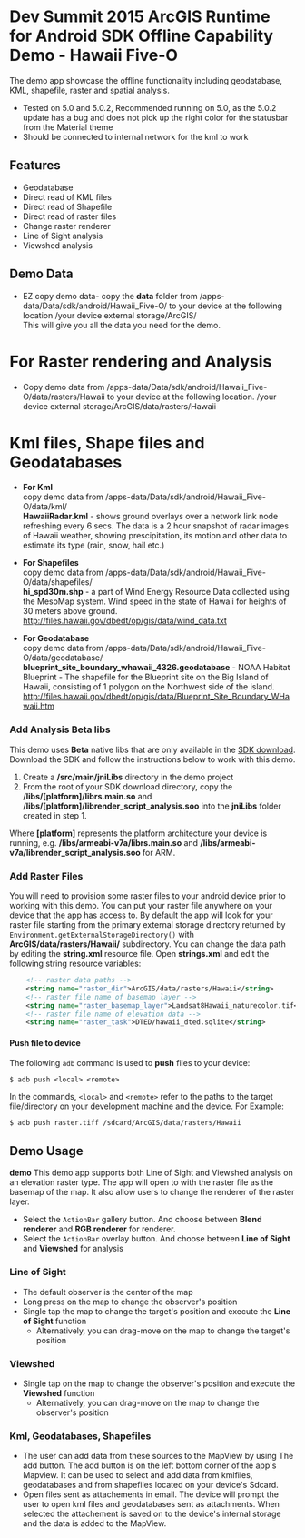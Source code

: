 # Dev Summit 2015 ArcGIS Runtime for Android SDK Offline Capability Demo - Hawaii Five-O
The demo app showcase the offline functionality including geodatabase, KML, shapefile, raster and spatial analysis.

- Tested on 5.0 and 5.0.2, Recommended running on 5.0, as the 5.0.2 update has a bug and does not pick up the right color for the statusbar from the Material theme 
- Should be connected to internal network for the kml to work 


## Features
* Geodatabase 
* Direct read of KML files
* Direct read of Shapefile
* Direct read of raster files 
* Change raster renderer
* Line of Sight analysis
* Viewshed analysis

## Demo Data
- EZ copy demo data-  copy the **data** folder from /apps-data/Data/sdk/android/Hawaii_Five-O/ to your device at the following location
/your device external storage/ArcGIS/        
This will give you all the data you need for the demo. 

# For Raster rendering and Analysis      
- Copy demo data from /apps-data/Data/sdk/android/Hawaii_Five-O/data/rasters/Hawaii to your device at the following location.
/your device external storage/ArcGIS/data/rasters/Hawaii       
      
# Kml files, Shape files and Geodatabases             
 - **For Kml**            
copy demo data from /apps-data/Data/sdk/android/Hawaii_Five-O/data/kml/      
**HawaiiRadar.kml** - shows ground overlays over a network link node refreshing every 6 secs. The data is a 2 hour snapshot of radar images of Hawaii weather, showing prescipitation, its motion and other data to estimate its type (rain, snow, hail etc.)         
            
- **For Shapefiles**           
copy demo data from /apps-data/Data/sdk/android/Hawaii_Five-O/data/shapefiles/      
**hi_spd30m.shp** - a part of Wind Energy Resource Data collected using the MesoMap system.  Wind speed in the state of Hawaii for heights of 30 meters above ground. 
http://files.hawaii.gov/dbedt/op/gis/data/wind_data.txt       

- **For Geodatabase**       
copy demo data from /apps-data/Data/sdk/android/Hawaii_Five-O/data/geodatabase/        
**blueprint_site_boundary_whawaii_4326.geodatabase** - NOAA Habitat Blueprint - The shapefile for the Blueprint site on the Big Island of Hawaii, consisting of 1 polygon on the Northwest side of the island.     
http://files.hawaii.gov/dbedt/op/gis/data/Blueprint_Site_Boundary_WHawaii.htm     
     
### Add Analysis Beta libs
This demo uses **Beta** native libs that are only available in the [SDK download](https://developers.arcgis.com/android).  Download the SDK and follow the instructions below to work with this demo.

1. Create a **/src/main/jniLibs** directory in the demo project
2. From the root of your SDK download directory, copy the **/libs/[platform]/librs.main.so** and **/libs/[platform]/librender_script_analysis.soo** into the **jniLibs** folder created in step 1.

Where **[platform]** represents the platform architecture your device is running, e.g.  **/libs/armeabi-v7a/librs.main.so** and **/libs/armeabi-v7a/librender_script_analysis.soo** for ARM.

### Add Raster Files
You will need to provision some raster files to your android device prior to working with this demo.  You can put your raster file anywhere on your device that the app has access to. By default the app will look for your raster file starting from the primary external storage directory returned by ```Environment.getExternalStorageDirectory()``` with **ArcGIS/data/rasters/Hawaii/** subdirectory. You can change the data path by editing the **string.xml** resource file.  Open **strings.xml** and edit the following string resource variables:

```xml
    <!-- raster data paths -->
    <string name="raster_dir">ArcGIS/data/rasters/Hawaii</string>
    <!-- raster file name of basemap layer -->
    <string name="raster_basemap_layer">Landsat8Hawaii_naturecolor.tif</string>
    <!-- raster file name of elevation data -->
    <string name="raster_task">DTED/hawaii_dted.sqlite</string>
```

#### Push file to device
The following ```adb``` command is used to **push** files to your device:  

```
$ adb push <local> <remote>
```

In the commands, ```<local>``` and ```<remote>``` refer to the paths to the target file/directory on your development machine and the device.  For Example:  

```
$ adb push raster.tiff /sdcard/ArcGIS/data/rasters/Hawaii
```

## Demo Usage
**demo**
This demo app supports both Line of Sight and Viewshed analysis on an elevation raster type. The app will open to with the raster file as the basemap of the map. It also allow users to change the renderer of the raster layer.

* Select the ```ActionBar``` gallery button. And choose between **Blend renderer** and **RGB renderer** for renderer.
* Select the ```ActionBar``` overlay button. And choose between **Line of Sight** and **Viewshed** for analysis

### Line of Sight
* The default observer is the center of the map
* Long press on the map to change the observer's position
* Single tap the map to change the target's position and execute the **Line of Sight** function
  * Alternatively, you can drag-move on the map to change the target's position

### Viewshed
* Single tap on the map to change the observer's position and execute the **Viewshed** function
  * Alternatively, you can drag-move on the map to change the observer's position

### Kml, Geodatabases, Shapefiles
- The user can add data from these sources to the MapView by using The add button. The add button is on the left bottom corner of the app's Mapview. It can be used to select and add data from kmlfiles, geodatabases and from shapefiles located on your device's Sdcard.        
- Open files sent as attachements in email. The device will prompt the user to open kml files and geodatabases sent as attachments. When selected the attachement is saved on to the device's internal storage and the data is added to the MapView.
